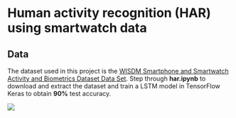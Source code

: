 # Human activity recognition (HAR) using smartwatch data


## Data
The dataset used in this project is the [WISDM Smartphone and Smartwatch Activity and Biometrics Dataset Data Set](https://archive.ics.uci.edu/ml/datasets/WISDM+Smartphone+and+Smartwatch+Activity+and+Biometrics+Dataset+). Step through **har.ipynb** to download and extract the dataset and train a LSTM model in TensorFlow Keras to obtain **90%** test accuracy.

![]('images/accel_xyz_1601.svg')
